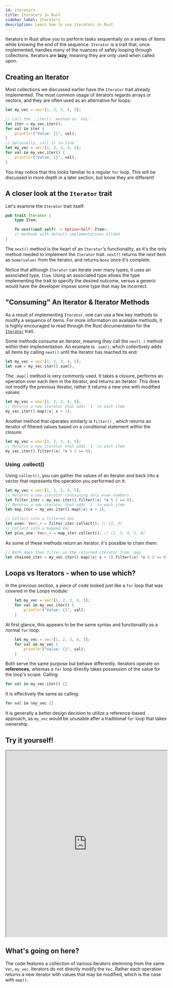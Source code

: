```yaml
---
id: iterators
title: Iterators in Rust
sidebar_label: Iterators
description: Learn how to use iterators in Rust.
---
```


Iterators in Rust allow you to perform tasks sequentially on a series of items while knowing the end of the sequence.  `Iterator` is a trait that, once implemented, handles many of the nuances of safely looping through collections.  Iterators are **lazy**, meaning they are only used when called upon.

## Creating an Iterator

Most collections we discussed earlier have the `Iterator` trait already implemented.  The most common usage of iterators regards arrays or vectors, and they are often used as an alternative for loops:

```rust
let my_vec = vec![1, 2, 3, 4, 5];

// Call the `.iter()` method on `Vec`:
let iter = my_vec.iter();
for val in iter {
    println!("Value: {}", val);
}
// Optionally, call it in-line:
let my_vec = vec![1, 2, 3, 4, 5];
for val in my_vec.iter() {
    println!("Value: {}", val);
}
```

You may notice that this looks familiar to a regular `for` loop.  This will be discussed in more depth in a later section, but know they are different!

## A closer look at the `Iterator` trait

Let's examine the `Iterator` trait itself:

```rust
pub trait Iterator {
    type Item;

    fn next(&mut self) -> Option<Self::Item>;
    // methods with default implementations elided
}
```

The `next()` method is the heart of an `Iterator`'s functionality, as it's the only method needed to implement the `Iterator` trait.  `next()` returns the next item as `Some(value)` from the iterator, and returns `None` once it's complete.

Notice that although `Iterator` can iterate over many types, it uses an associated type, `Item`.  Using an associated type allows the type implementing the trait to specify the desired outcome, versus a generic would have the developer impose some type that may be incorrect.

## "Consuming" An Iterator & Iterator Methods

As a result of implementing `Iterator`, one can use a few key methods to modify a sequence of items.  For more information on available methods, it is highly encouraged to read through the Rust documentation for the [`Iterator`](https://doc.rust-lang.org/std/iter/trait.Iterator.html) trait.

Some methods consume an iterator, meaning they call the `next( )` method within their implementation.  An example is `.sum()`, which collectively adds all items by calling `next()` until the iterator has reached its end:

```rust
let my_vec = vec![1, 2, 3, 4, 5];
let sum = my_vec.iter().sum();
```

The `.map()` method is very commonly used.  It takes a closure, performs an operation over each item in the iterator, and returns an iterator.  This does not modify the previous iterator, rather it returns a new one with modified values:

```rust
let my_vec = vec![1, 2, 3, 4, 5];
// Returns a new iterator that adds `1` to each item
my_vec.iter().map(|x| x + 1);
```

Another method that operates similarly is `filter()` , which returns an iterator of filtered values based on a conditional statement within the closure:

```rust
let my_vec = vec![1, 2, 3, 4, 5];
// Returns a new iterator that adds `1` to each item
my_vec.iter().filter(|x| *x % 2 == 0);
```

### Using .collect()

Using `collect()`, you can gather the values of an iterator and back into a vector that represents the operation you performed on it:

```rust
let my_vec = vec![1, 2, 3, 4, 5];
// Returns a new iterator containing only even numbers
let filter_iter = my_vec.iter().filter(|x| *x % 2 == 0);
// Returns a new iterator that adds `1` to each item
let map_iter = my_vec.iter().map(|x| x + 1);

// Collect into a filtered Vec
let even: Vec<_> = filter_iter.collect(); // [2, 4]
// Collect into a mapped Vec
let plus_one: Vec<_> = map_iter.collect(); // [2, 3, 4, 5, 6]

```

As some of these methods return an iterator, it's possible to chain them:

```rust
// Both maps then filter on the returned iterator from `map`
let chained_iter = my_vec.iter().map(|x| x + 1).filter(|x| *x % 2 == 0);
```

## Loops vs Iterators - when to use which?

In the previous section, a piece of code looked just like a `for` loop that was covered in the Loops module:

```rust
    let my_vec = vec![1, 2, 3, 4, 5];
    for val in my_vec.iter() {
        println!("Value: {}", val);
    }
```

At first glance, this appears to be the same syntax and functionality as a normal `for` loop:

```rust
    let my_vec = vec![1, 2, 3, 4, 5];
    for val in my_vec {
        println!("Value: {}", val);
    }
```

Both serve the same purpose but behave differently.  Iterators operate on **references**, whereas a `for` loop directly takes possession of the value for the loop's scope.  Calling:

```rust
for val in my_vec.iter() {}
```

It is effectively the same as calling:

```rust
for val in &my_vec {}
```

It is generally a better design decision to utilize a reference-based approach, as `my_vec` would be unusable after a traditional `for` loop that takes ownership.


## Try it yourself!

<iframe width="100%" height="580" src="https://play.rust-lang.org/?version=stable&mode=debug&edition=2021&code=fn+main%28%29+%7B%0A++++let+my_vec+%3D+vec%21%5B1%2C+2%2C+3%2C+4%2C+5%5D%3B%0A++++%2F%2F+Returns+a+new+iterator+that+only+contains+even+numbers%0A++++let+filter_iter+%3D+my_vec.iter%28%29.filter%28%7Cx%7C+*x+%25+2+%3D%3D+0%29%3B%0A++++%2F%2F+Returns+a+new+iterator+that+adds+%601%60+to+each+item%0A++++let+map_iter+%3D+my_vec.iter%28%29.map%28%7Cx%7C+x+%2B+1%29%3B%0A++++%2F%2F+Chain+iterators%21%0A++++let+chained_iter+%3D+my_vec.iter%28%29.map%28%7Cx%7C+x+%2B+1%29.filter%28%7Cx%7C+*x+%25+2+%3D%3D+0%29%3B%0A%0A++++%2F%2F+Collect+into+a+filtered+Vec%0A++++let+even%3A+Vec%3C_%3E+%3D+filter_iter.collect%28%29%3B%0A++++%2F%2F+Collect+into+a+mapped+Vec%0A++++let+plus_one%3A+Vec%3C_%3E+%3D+map_iter.collect%28%29%3B%0A++++%2F%2F+Collect+into+a+Vec+that+combined+the+two+operations%0A++++let+chained%3A+Vec%3C_%3E+%3D+chained_iter.collect%28%29%3B%0A++++%2F%2F+Consume%21%0A++++let+sum%3A+i32+%3D+my_vec.iter%28%29.sum%28%29%3B%0A%0A++++println%21%28%22%7B%3A%3F%7D%22%2C+even%29%3B%0A++++println%21%28%22%7B%3A%3F%7D%22%2C+plus_one%29%3B%0A++++println%21%28%22%7B%3A%3F%7D%22%2C+chained%29%3B%0A++++println%21%28%22%7B%7D%22%2C+sum%29%3B%0A%7D%0A"></iframe>

## What's going on here?

The code features a collection of various iterators stemming from the same `Vec`, `my_vec`.  Iterators do not directly modify the `Vec`. Rather each operation returns a new iterator with values that may be modified, which is the case with `map()`.
